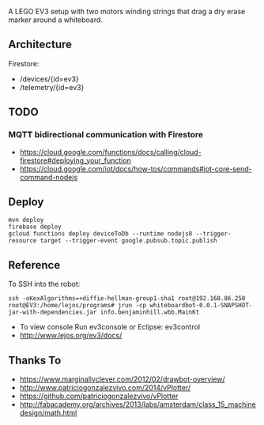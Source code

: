 A LEGO EV3 setup with two motors winding strings that drag a dry erase marker around a whiteboard.

## Architecture

Firestore:

* /devices/{id=ev3}
* /telemetry/{id=ev3} 

## TODO

### MQTT bidirectional communication with Firestore

* https://cloud.google.com/functions/docs/calling/cloud-firestore#deploying_your_function
* https://cloud.google.com/iot/docs/how-tos/commands#iot-core-send-command-nodejs

## Deploy

    mvn deploy
    firebase deploy
    gcloud functions deploy deviceToDb --runtime nodejs8 --trigger-resource target --trigger-event google.pubsub.topic.publish

## Reference

To SSH into the robot:

    ssh -oKexAlgorithms=+diffie-hellman-group1-sha1 root@192.168.86.250
    root@EV3:/home/lejos/programs# jrun -cp whiteboardbot-0.0.1-SNAPSHOT-jar-with-dependencies.jar info.benjaminhill.wbb.MainKt

* To view console Run ev3console or Eclipse: ev3control
* http://www.lejos.org/ev3/docs/

## Thanks To

* https://www.marginallyclever.com/2012/02/drawbot-overview/
* http://www.patriciogonzalezvivo.com/2014/vPlotter/
* https://github.com/patriciogonzalezvivo/vPlotter
* http://fabacademy.org/archives/2013/labs/amsterdam/class_15_machinedesign/math.html
